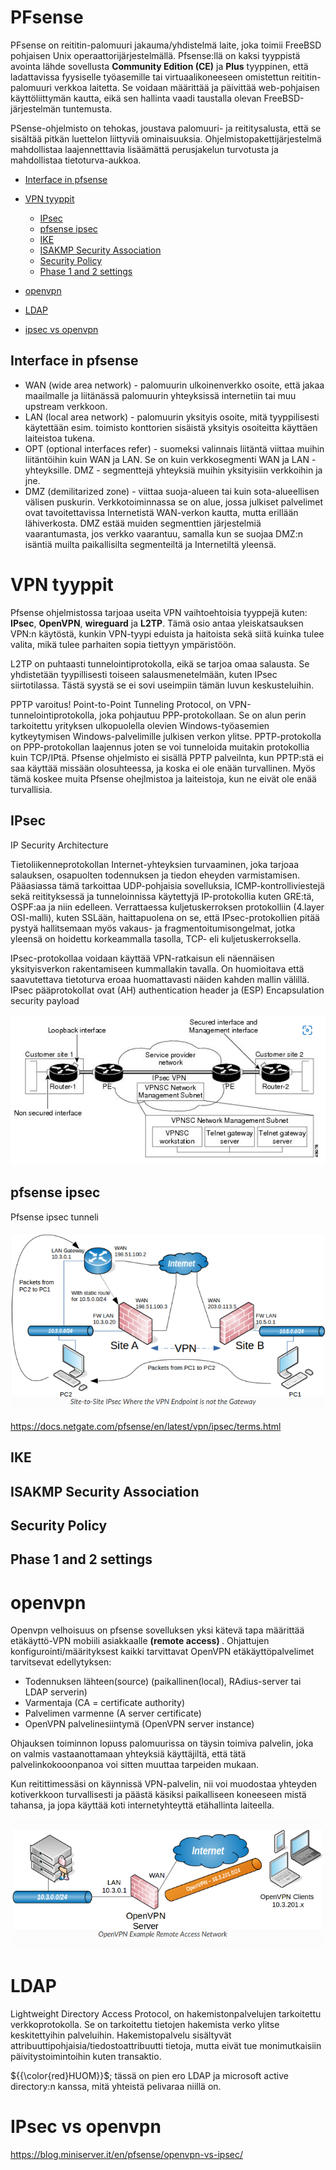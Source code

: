 # PFsense

PFsense on reititin-palomuuri jakauma/yhdistelmä laite, joka toimii FreeBSD pohjaisen Unix operaattorijärjestelmällä. Pfsense:llä on kaksi tyyppistä avointa lähde sovellusta <b>Community Edition (CE)</b> ja <b>Plus</b> tyyppinen, että ladattavissa fyysiselle työasemille tai virtuaalikoneeseen omistettun reititin-palomuuri verkkoa laitetta. Se voidaan määrittää ja päivittää web-pohjaisen käyttöliittymän kautta, eikä sen hallinta vaadi taustalla olevan FreeBSD-järjestelmän tuntemusta.

PSense-ohjelmisto on tehokas, joustava palomuuri- ja reititysalusta, että se sisältää pitkän luettelon liittyviä ominaisuuksia. Ohjelmistopakettijärjestelmä mahdollistaa laajennetttavia lisäämättä perusjakelun turvotusta ja mahdollistaa tietoturva-aukkoa. 

  * [Interface in pfsense](#interface-in-pfsense)

- [VPN tyyppit](#vpn-tyyppit)
  * [IPsec](#IPsec)
  * [pfsense ipsec](#pfsense-ipsec)
  * [IKE](#IKE)
  * [ISAKMP Security Association](#isakmp-security-association)
  * [Security Policy](#security-policy)
  * [Phase 1 and 2 settings](#Phase-1-and-2-settings)

- [openvpn](#openvpn)

- [LDAP](#LDAP)
- [ipsec vs openvpn](#ipsec-vs-openvpn)

## Interface in pfsense

- WAN (wide area network) - palomuurin ulkoinenverkko osoite, että jakaa maailmalle ja liitänässä palomuurin yhteyksissä internetiin tai muu upstream verkkoon. 
- LAN (local area network) - palomuurin yksityis osoite, mitä tyyppilisesti käytettään esim. toimisto konttorien sisäistä yksityis osoiteitta käyttäen laiteistoa tukena.
- OPT (optional interfaces refer) - suomeksi valinnais liitäntä viittaa muihin liitäntöihin kuin WAN ja LAN. Se on kuin verkkosegmenti WAN ja LAN - yhteyksille. DMZ - segmenttejä yhteyksiä muihin yksityisiin verkkoihin ja jne.
- DMZ (demilitarized zone) - viittaa suoja-alueen tai kuin sota-alueellisen välisen puskurin. Verkkotoiminnassa se on alue, jossa julkiset palvelimet ovat tavoitettavissa Internetistä WAN-verkon kautta, mutta erillään lähiverkosta. DMZ estää muiden segmenttien järjestelmiä vaarantumasta, jos verkko vaarantuu, samalla kun se suojaa DMZ:n isäntiä muilta paikallisilta segmenteiltä ja Internetiltä yleensä.

# VPN tyyppit

Pfsense ohjelmistossa tarjoaa useita VPN vaihtoehtoisia tyyppejä kuten: <b>IPsec</b>, <b>OpenVPN</b>, <b>wireguard</b> ja <b>L2TP</b>. Tämä osio antaa yleiskatsauksen VPN:n käytöstä, kunkin VPN-tyypi eduista ja haitoista sekä siitä kuinka tulee valita, mikä tulee parhaiten sopia tiettyyn ympäristöön.

L2TP on puhtaasti tunnelointiprotokolla, eikä se tarjoa omaa salausta. Se yhdistetään tyypillisesti toiseen salausmenetelmään, kuten IPsec siirtotilassa. Tästä syystä se ei sovi useimpiin tämän luvun keskusteluihin.

PPTP varoitus! Point-to-Point Tunneling Protocol, on VPN-tunnelointiprotokolla, joka pohjautuu PPP-protokollaan. Se on alun perin tarkoitettu yrityksen ulkopuolella olevien Windows-työasemien kytkeytymisen Windows-palvelimille julkisen verkon ylitse. PPTP-protokolla on PPP-protokollan laajennus joten se voi tunneloida muitakin protokollia kuin TCP/IPtä. Pfsense ohjelmisto ei sisällä PPTP palveilnta, kun PPTP:stä ei saa käyttää missään olosuhteessa, ja koska ei ole enään turvallinen. Myös tämä koskee muita Pfsense ohejlmistoa ja laiteistoja, kun ne eivät ole enää turvallisia.

## IPsec

IP Security Architecture

Tietoliikenneprotokollan Internet-yhteyksien turvaaminen, joka tarjoaa salauksen, osapuolten todennuksen ja tiedon eheyden varmistamisen. Pääasiassa tämä tarkoittaa UDP-pohjaisia sovelluksia, ICMP-kontrolliviestejä sekä reitityksessä ja tunneloinnissa käytettyjä IP-protokollia kuten GRE:tä, OSPF:aa ja niin edelleen. Verrattaessa kuljetuskerroksen protokolliin (4.layer OSI-malli), kuten SSLään, haittapuolena on se, että IPsec-protokollien pitää pystyä hallitsemaan myös vakaus- ja fragmentoitumisongelmat, jotka yleensä on hoidettu korkeammalla tasolla, TCP- eli kuljetuskerroksella.

IPsec-protokollaa voidaan käyttää VPN-ratkaisun eli näennäisen yksityisverkon rakentamiseen kummallakin tavalla. On huomioitava että saavutettava tietoturva eroaa huomattavasti näiden kahden mallin välillä. IPsec pääprotokollat ovat (AH) authentication header ja (ESP) Encapsulation security payload

![Alt text](images/IPsec-1.png)

## pfsense ipsec

Pfsense ipsec tunneli

![Alt text](images/pfsense-ipsec-1.PNG)

https://docs.netgate.com/pfsense/en/latest/vpn/ipsec/terms.html

## IKE

## ISAKMP Security Association

## Security Policy

## Phase 1 and 2 settings

# openvpn

Openvpn velhoisuus on pfsense sovelluksen yksi kätevä tapa määrittää etäkäyttö-VPN mobiili asiakkaalle  <b> (remote access) </b>. Ohjattujen konfigurointi/määrityksest kaikki tarvittavat OpenVPN etäkäyttöpalvelimet tarvitsevat edellytyksen:
 - Todennuksen lähteen(source) (paikallinen(local), RAdius-server tai LDAP serverin)
 - Varmentaja (CA = certificate authority)
 - Palvelimen varmenne (A server certificate)
 - OpenVPN palvelinesiintymä (OpenVPN server instance)

Ohjauksen toiminnon lopuss palomuurissa on täysin toimiva palvelin, joka on valmis vastaanottamaan yhteyksiä käyttäjiltä, että tätä palvelinkokooonpanoa voi sitten muuttaa tarpeiden mukaan.

Kun reitittimessäsi on käynnissä VPN-palvelin, nii voi muodostaa yhteyden kotiverkkoon turvallisesti ja päästä käsiksi paikalliseen koneeseen mistä tahansa, ja jopa käyttää koti internetyhteyttä etähallinta laiteella.

![Alt text](images/pfsense-openvpn-1.PNG)

# LDAP

Lightweight Directory Access Protocol, on hakemistonpalvelujen tarkoitettu verkkoprotokolla. Se on tarkoitettu tietojen hakemista verko ylitse keskitettyihin palveluihin. Hakemistopalvelu sisältyvät attribuuttipohjaisia/tiedostoattribuutti tietoja, mutta eivät tue monimutkaisiin päivitystoimintoihin kuten transaktio. 

${{\color{red}HUOM}}$; tässä on pien ero LDAP ja microsoft active directory:n kanssa, mitä yhteistä pelivaraa niillä on.

# IPsec vs openvpn

https://blog.miniserver.it/en/pfsense/openvpn-vs-ipsec/